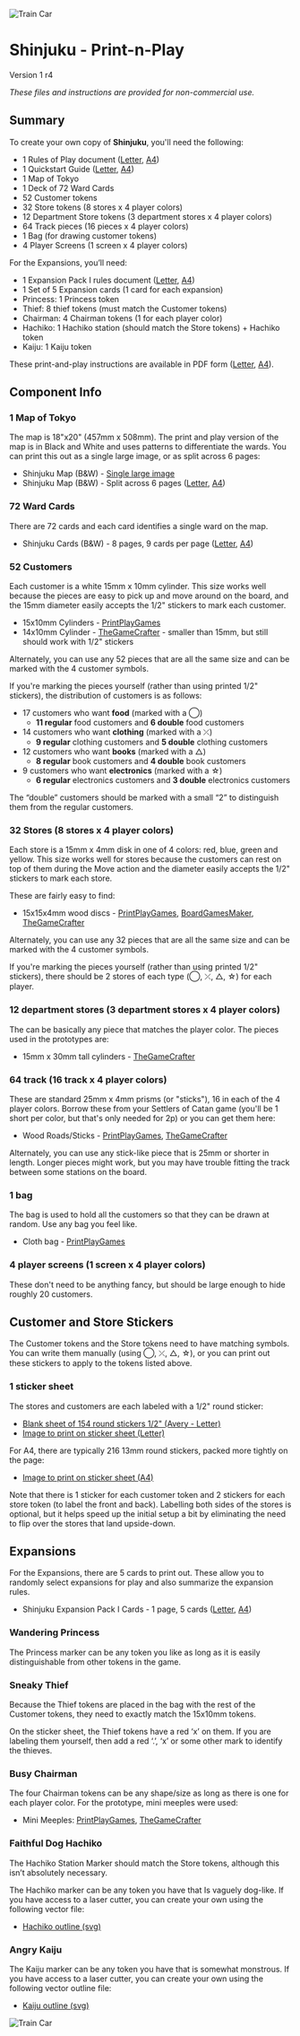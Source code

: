 ![Train Car](../images/train-car.png)

# Shinjuku - Print-n-Play

Version 1 r4

_These files and instructions are provided for non-commercial use._

## Summary

To create your own copy of __Shinjuku__, you'll need the following:

* 1 Rules of Play document ([Letter](https://garykac.github.io/shinjuku/docs/shinjuku_rules.pdf), [A4](https://garykac.github.io/shinjuku/docs/shinjuku_rules_a4.pdf))
* 1 Quickstart Guide ([Letter](https://garykac.github.io/shinjuku/docs/shinjuku_quickstart.pdf), [A4](https://garykac.github.io/shinjuku/docs/shinjuku_quickstart_a4.pdf))
* 1 Map of Tokyo
* 1 Deck of 72 Ward Cards
* 52 Customer tokens
* 32 Store tokens (8 stores x 4 player colors)
* 12 Department Store tokens (3 department stores x 4 player colors)
* 64 Track pieces (16 pieces x 4 player colors)
* 1 Bag (for drawing customer tokens)
* 4 Player Screens (1 screen x 4 player colors)

For the Expansions, you’ll need:

* 1 Expansion Pack I rules document ([Letter](https://garykac.github.io/shinjuku/docs/shinjuku_ex_1.pdf), [A4](https://garykac.github.io/shinjuku/docs/shinjuku_ex_1_a4.pdf))
* 1 Set of 5 Expansion cards (1 card for each expansion)
* Princess: 1 Princess token
* Thief: 8 thief tokens (must match the Customer tokens)
* Chairman: 4 Chairman tokens (1 for each player color)
* Hachiko: 1 Hachiko station (should match the Store tokens) + Hachiko token
* Kaiju: 1 Kaiju token

These print-and-play instructions are available in PDF form ([Letter](https://garykac.github.io/shinjuku/pnp/shinjuku-pnp/shinjuku-pnp-instr.pdf), [A4](https://garykac.github.io/shinjuku/pnp/shinjuku-pnp/shinjuku-pnp-instr-a4.pdf)).
## Component Info

### 1 Map of Tokyo

The map is 18"x20" (457mm x 508mm). The print and play version of the map is in Black and White and uses patterns to differentiate the wards. You can print this out as a single large image, or as split across 6 pages:

* Shinjuku Map (B&W) - [Single large image](https://garykac.github.io/shinjuku/pnp/shinjuku-pnp/map-bw.jpg)
* Shinjuku Map (B&W) - Split across 6 pages ([Letter](https://garykac.github.io/shinjuku/pnp/shinjuku-pnp/map-bw-letter.pdf), [A4](https://garykac.github.io/shinjuku/pnp/shinjuku-pnp/map-bw-a4.pdf))

### 72 Ward Cards

There are 72 cards and each card identifies a single ward on the map.

* Shinjuku Cards (B&W) - 8 pages, 9 cards per page ([Letter](https://garykac.github.io/shinjuku/pnp/shinjuku-pnp/cards-bw.pdf), [A4](https://garykac.github.io/shinjuku/pnp/shinjuku-pnp/cards-bw-a4.pdf))

### 52 Customers

Each customer is a white 15mm x 10mm cylinder. This size works well because the pieces are easy to pick up and move around on the board, and the 15mm diameter easily accepts the 1/2" stickers to mark each customer.

* 15x10mm Cylinders - [PrintPlayGames](https://www.printplaygames.com/product/15mm-x-10mm-cylinders/)
* 14x10mm Cylinder - [TheGameCrafter](https://www.thegamecrafter.com/parts/disc-14mm-x-10mm-white) - smaller than 15mm, but still should work with 1/2" stickers

Alternately, you can use any 52 pieces that are all the same size and can be marked with the 4 customer symbols.

If you're marking the pieces yourself (rather than using printed 1/2" stickers), the distribution of customers is as follows:

* 17 customers who want **food** (marked with a ◯)
  * **11 regular** food customers and **6 double** food customers
* 14 customers who want **clothing** (marked with a ⤫)
  * **9 regular** clothing customers and **5 double** clothing customers
* 12 customers who want **books** (marked with a △)
  * **8 regular** book customers and **4 double** book customers
* 9 customers who want **electronics** (marked with a ☆)
  * **6 regular** electronics customers and **3 double** electronics customers

The “double” customers should be marked with a small “2” to distinguish them from the regular customers.

### 32 Stores (8 stores x 4 player colors)

Each store is a 15mm x 4mm disk in one of 4 colors: red, blue, green and yellow. This size works well for stores because the customers can rest on top of them during the Move action and the diameter easily accepts the 1/2" stickers to mark each store.

These are fairly easy to find:

* 15x15x4mm wood discs - [PrintPlayGames](https://www.printplaygames.com/product/15mm-wood-discs/), [BoardGamesMaker](https://www.boardgamesmaker.com/print/fi-8817.html), [TheGameCrafter](https://www.thegamecrafter.com/parts/disc-15mm-x-4mm-red)

Alternately, you can use any 32 pieces that are all the same size and can be marked with the 4 customer symbols.

If you're marking the pieces yourself (rather than using printed 1/2" stickers), there should be 2 stores of each type (◯, ⤫, △, ☆) for each player.

### 12 department stores (3 department stores x 4 player colors)

The can be basically any piece that matches the player color. The pieces used in the prototypes are:

* 15mm x 30mm tall cylinders - [TheGameCrafter](https://www.thegamecrafter.com/parts/cylinder-30mm-x-15mm-blue?dept_uri=game-pieces&dept_name=Game%20Pieces)

### 64 track (16 track x 4 player colors)

These are standard 25mm x 4mm prisms (or "sticks"), 16 in each of the 4 player colors. Borrow these from your Settlers of Catan game (you'll be 1 short per color, but that's only needed for 2p) or you can get them here:

* Wood Roads/Sticks - [PrintPlayGames](https://www.printplaygames.com/product/25mm-x-5mm-x-5mm-wood-roads/), [TheGameCrafter](https://www.thegamecrafter.com/parts/stick-wood-black)

Alternately, you can use any stick-like piece that is 25mm or shorter in length. Longer pieces might work, but you may have trouble fitting the track between some stations on the board.

### 1 bag

The bag is used to hold all the customers so that they can be drawn at random. Use any bag you feel like.

* Cloth bag - [PrintPlayGames](https://www.printplaygames.com/product/cloth-bag/)

### 4 player screens (1 screen x 4 player colors)

These don't need to be anything fancy, but should be large enough to hide roughly 20 customers.

## Customer and Store Stickers

The Customer tokens and the Store tokens need to have matching symbols. You can write them manually (using ◯, ⤫, △, ☆), or you can print out these stickers to apply to the tokens listed above.

### 1 sticker sheet

The stores and customers are each labeled with a 1/2" round sticker:

* [Blank sheet of 154 round stickers 1/2" (Avery - Letter)](https://www.avery.com/templates/presta-94503)
* [Image to print on sticker sheet (Letter)](https://garykac.github.io/shinjuku/pnp/shinjuku-pnp/stickers.pdf)

For A4, there are typically 216 13mm round stickers, packed more tightly on the page:

* [Image to print on sticker sheet (A4)](https://garykac.github.io/shinjuku/pnp/shinjuku-pnp/stickers-a4.pdf)

Note that there is 1 sticker for each customer token and 2 stickers for each store token (to label the front and back). Labelling both sides of the stores is optional, but it helps speed up the initial setup a bit by eliminating the need to flip over the stores that land upside-down.

## Expansions

For the Expansions, there are 5 cards to print out. These allow you to randomly select expansions for play and also summarize the expansion rules.

* Shinjuku Expansion Pack I Cards - 1 page, 5 cards ([Letter](https://garykac.github.io/shinjuku/pnp/shinjuku-pnp/expansions-1.pdf), [A4](https://garykac.github.io/shinjuku/pnp/shinjuku-pnp/expansions-1-a4.pdf))

### Wandering Princess

The Princess marker can be any token you like as long as it is easily distinguishable from other tokens in the game.

### Sneaky Thief

Because the Thief tokens are placed in the bag with the rest of the Customer tokens, they need to exactly match the 15x10mm tokens.

On the sticker sheet, the Thief tokens have a red ‘x’ on them. If you are labeling them yourself, then add a red ‘.’, ‘x’ or some other mark to identify the thieves.

### Busy Chairman

The four Chairman tokens can be any shape/size as long as there is one for each player color. For the prototype, mini meeples were used:

* Mini Meeples: [PrintPlayGames](https://www.printplaygames.com/product/wood-baby-meeples/), [TheGameCrafter](https://www.thegamecrafter.com/parts/meeple-mini-wood-white)

### Faithful Dog Hachiko

The Hachiko Station Marker should match the Store tokens, although this isn’t absolutely necessary.

The Hachiko marker can be any token you have that Is vaguely dog-like.
If you have access to a laser cutter, you can create your own using the following vector file:

* [Hachiko outline (svg)](https://garykac.github.io/shinjuku/components/hachiko-laser.svg)

### Angry Kaiju

The Kaiju marker can be any token you have that is somewhat monstrous.
If you have access to a laser cutter, you can create your own using the following vector outline file:

* [Kaiju outline (svg)](https://garykac.github.io/shinjuku/components/kaiju-laser.svg)

![Train Car](../images/train-car-6.png)
